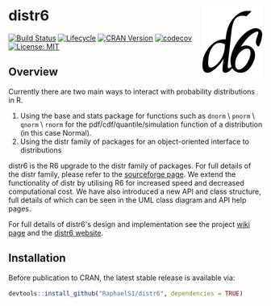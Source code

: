 # distr6 <img src="man/figures/logo.png" align="right" alt="" width="120" />

[![Build Status](https://travis-ci.com/RaphaelS1/distr6.svg?branch=master)](https://travis-ci.com/RaphaelS1/distr6)
[![Lifecycle](https://img.shields.io/badge/lifecycle-experimental-orange.svg)](https://img.shields.io/badge/lifecycle-experimental-orange.svg)
[![CRAN Version](http://www.r-pkg.org/badges/version/distr6)](http://www.r-pkg.org/badges/version/distr6)
[![codecov](https://codecov.io/gh/RaphaelS1/distr6/branch/master/graph/badge.svg)](https://codecov.io/gh/RaphaelS1/distr6/branch/master/graph/badge.svg)
[![License: MIT](https://img.shields.io/badge/License-MIT-yellow.svg)](https://opensource.org/licenses/MIT)

## Overview

Currently there are two main ways to interact with probability distributions in R.
1. Using the base and stats package for functions such as `dnorm` \ `pnorm` \ `qnorm` \ `rnorm` for the pdf/cdf/quantile/simulation function of a distribution (in this case Normal).
1. Using the distr family of packages for an object-oriented interface to distributions

distr6 is the R6 upgrade to the distr family of packages. For full details of the distr family, please refer to the [sourceforge page](http://distr.r-forge.r-project.org/). We extend the functionality of distr by utilising R6 for increased speed and decreased computational cost. We have also introduced a new API and class structure, full details of which can be seen in the UML class diagram and API help pages.

For full details of distr6's design and implementation see the project [wiki page](https://github.com/RaphaelS1/distr6/wiki) and the [distr6 website](https://RaphaelS1.github.io/distr6/).

## Installation

Before publication to CRAN, the latest stable release is available via:
````R
devtools::install_github("RaphaelS1/distr6", dependencies = TRUE)
````
